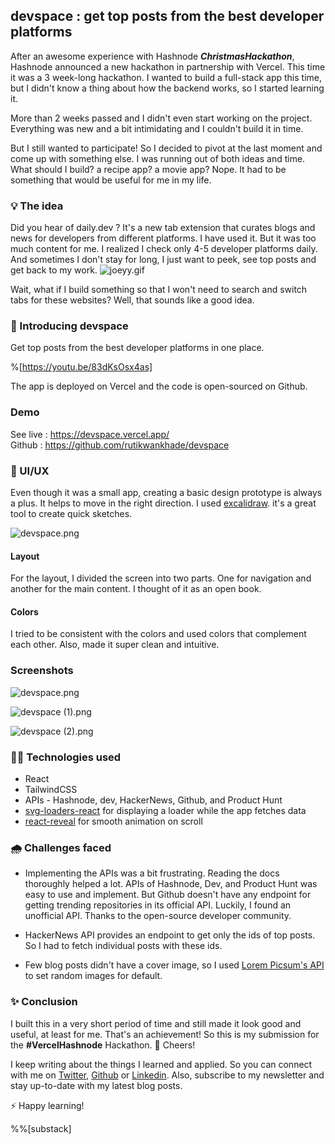 ## devspace : get top posts from the best developer platforms

After an awesome experience with Hashnode ***ChristmasHackathon***, Hashnode announced a new hackathon in partnership with Vercel. This time it was a 3 week-long hackathon. I wanted to build a full-stack app this time, but I didn't know a thing about how the backend works, so I started learning it.

More than 2 weeks passed and I didn't even start working on the project. Everything was new and a bit intimidating and I couldn't build it in time.


> 
But I still wanted to participate!
So I decided to pivot at the last moment and come up with something else. I was running out of both ideas and time. What should I build? a recipe app? a movie app? Nope. It had to be something that would be useful for me in my life.

### 💡 The idea
Did you hear of daily.dev ? It's a new tab extension that curates blogs and news for developers from different platforms. I have used it. But it was too much content for me. I realized I check only 4-5 developer platforms daily. And sometimes I don't stay for long, I just want to peek, see top posts and get back to my work. 
![joeyy.gif](https://cdn.hashnode.com/res/hashnode/image/upload/v1612695927859/H0zu8AUAF.gif)


Wait, what if I build something so that I won't need to search and switch tabs for these websites? Well, that sounds like a good idea.




### 🚀 Introducing devspace
Get top posts from the best developer platforms in one place.

%[https://youtu.be/83dKsOsx4as]


The app is deployed on Vercel and the code is open-sourced on Github.

 ### Demo
See live : https://devspace.vercel.app/  
Github :  https://github.com/rutikwankhade/devspace


### 📰 UI/UX
Even though it was a small app, creating a basic design prototype is always a plus. It helps to move in the right direction. I used
[excalidraw](https://excalidraw.com/). it's a great tool to create quick sketches.

![devspace.png](https://cdn.hashnode.com/res/hashnode/image/upload/v1612699423754/F_u3l4i3t.png)

#### Layout
For the layout, I divided the screen into two parts. One for navigation and another for the main content. I thought of it as an open book.

#### Colors
I tried to be consistent with the colors and used colors that complement each other. Also, made it super clean and intuitive.

### Screenshots

![devspace.png](https://cdn.hashnode.com/res/hashnode/image/upload/v1612791874769/w8gxy7bT7.png)


![devspace (1).png](https://cdn.hashnode.com/res/hashnode/image/upload/v1612791901745/ur77edDl2.png)

![devspace (2).png](https://cdn.hashnode.com/res/hashnode/image/upload/v1612791914469/cKQWDclDU.png)



### 👩‍💻 Technologies used
- React 
- TailwindCSS
- APIs - Hashnode, dev, HackerNews, Github, and Product Hunt 
- [svg-loaders-react](https://www.npmjs.com/package/svg-loaders-react) for displaying  a loader while the app fetches data 
- [react-reveal](https://www.react-reveal.com/)  for smooth animation on scroll

### 🌧 Challenges faced
-  Implementing the APIs was a bit frustrating. Reading the docs thoroughly helped a lot.
APIs of Hashnode, Dev, and Product Hunt was easy to use and implement. But Github doesn't have any endpoint for getting trending repositories in its official API. Luckily, I found an unofficial API. Thanks to the open-source developer community. 

- HackerNews API provides an endpoint to get only the ids of top posts. So I had to fetch individual posts with these ids.

- Few blog posts didn't have a cover image, so I used [Lorem Picsum's API](https://picsum.photos/) to set random images for default.

### ✨ Conclusion
I built this in a very short period of time and still made it look good and useful, at least for me. That's an achievement! So this is my submission for the **#VercelHashnode** Hackathon. 🙌 Cheers!

I keep writing about the things I learned and applied. So you can connect with me on [Twitter](https://twitter.com/WankhadeRutik), [Github](https://github.com/rutikwankhade)  or [Linkedin](https://www.linkedin.com/in/rutik-wankhade). Also, subscribe to my newsletter and stay up-to-date with my latest blog posts.

⚡ Happy learning!

%%[substack]










